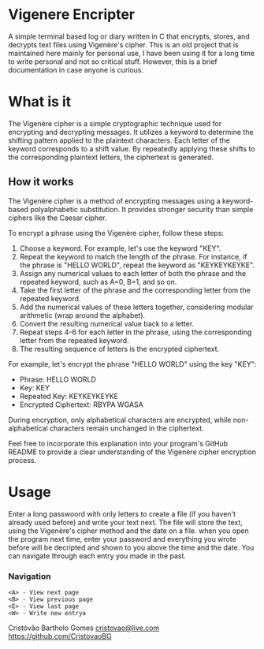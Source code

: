 # Vigenere Encripter
A simple terminal based log or diary written in C that encrypts, stores, and decrypts text files using Vigenère's cipher. This is an old project that is maintained here mainly for personal use, I have been using it for a long time to write personal and not so critical stuff. However, this is a brief documentation in case anyone is curious.

# What is it
The Vigenère cipher is a simple cryptographic technique used for encrypting and decrypting messages. It utilizes a keyword to determine the shifting pattern applied to the plaintext characters. Each letter of the keyword corresponds to a shift value. By repeatedly applying these shifts to the corresponding plaintext letters, the ciphertext is generated.

## How it works

The Vigenère cipher is a method of encrypting messages using a keyword-based polyalphabetic substitution. It provides stronger security than simple ciphers like the Caesar cipher.

To encrypt a phrase using the Vigenère cipher, follow these steps:

1. Choose a keyword. For example, let's use the keyword "KEY".
2. Repeat the keyword to match the length of the phrase. For instance, if the phrase is "HELLO WORLD", repeat the keyword as "KEYKEYKEYKE".
3. Assign any numerical values to each letter of both the phrase and the repeated keyword, such as A=0, B=1, and so on.
4. Take the first letter of the phrase and the corresponding letter from the repeated keyword.
5. Add the numerical values of these letters together, considering modular arithmetic (wrap around the alphabet).
6. Convert the resulting numerical value back to a letter.
7. Repeat steps 4-6 for each letter in the phrase, using the corresponding letter from the repeated keyword.
8. The resulting sequence of letters is the encrypted ciphertext.

For example, let's encrypt the phrase "HELLO WORLD" using the key "KEY":

- Phrase: HELLO WORLD
- Key: KEY
- Repeated Key: KEYKEYKEYKE
- Encrypted Ciphertext: RBYPA WGASA

During encryption, only alphabetical characters are encrypted, while non-alphabetical characters remain unchanged in the ciphertext.

Feel free to incorporate this explanation into your program's GitHub README to provide a clear understanding of the Vigenère cipher encryption process.


# Usage
Enter a long passwoord with only letters to create a file (if you haven't already used before) and write your text next. The file will store the text, using the Vigenère's cipher method and the date on a file. when you open the program next time, enter your password and everything you wrote before will be decripted and shown to you above the time and the date. You can navigate through each entry you made in the past.

### Navigation
    <A> - View next page
    <B> - View previous page
    <E> - View last page
    <W> - Write new entrya

Cristóvão Bartholo Gomes
cristovao@live.com
https://github.com/CristovaoBG